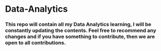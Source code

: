 # Data-Analytics
### This repo will contain all my Data Analytics learning, I will be constantly updating the contents. Feel free to recommend any changes and if you have something to contribute, then we are open to all contributions.
